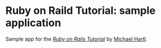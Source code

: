 # Ruby on Raild Tutorial: sample application

Sample app for
the [*Ruby on Rails Tutorial*](http://railstutorial.org/)
by [Michael Hartl](http://michaelhartl.com/).
